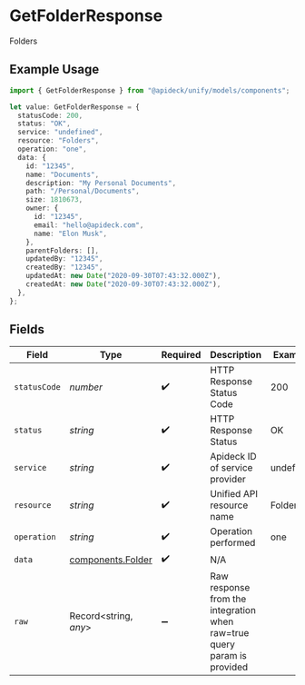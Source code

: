 # GetFolderResponse

Folders

## Example Usage

```typescript
import { GetFolderResponse } from "@apideck/unify/models/components";

let value: GetFolderResponse = {
  statusCode: 200,
  status: "OK",
  service: "undefined",
  resource: "Folders",
  operation: "one",
  data: {
    id: "12345",
    name: "Documents",
    description: "My Personal Documents",
    path: "/Personal/Documents",
    size: 1810673,
    owner: {
      id: "12345",
      email: "hello@apideck.com",
      name: "Elon Musk",
    },
    parentFolders: [],
    updatedBy: "12345",
    createdBy: "12345",
    updatedAt: new Date("2020-09-30T07:43:32.000Z"),
    createdAt: new Date("2020-09-30T07:43:32.000Z"),
  },
};
```

## Fields

| Field                                                                   | Type                                                                    | Required                                                                | Description                                                             | Example                                                                 |
| ----------------------------------------------------------------------- | ----------------------------------------------------------------------- | ----------------------------------------------------------------------- | ----------------------------------------------------------------------- | ----------------------------------------------------------------------- |
| `statusCode`                                                            | *number*                                                                | :heavy_check_mark:                                                      | HTTP Response Status Code                                               | 200                                                                     |
| `status`                                                                | *string*                                                                | :heavy_check_mark:                                                      | HTTP Response Status                                                    | OK                                                                      |
| `service`                                                               | *string*                                                                | :heavy_check_mark:                                                      | Apideck ID of service provider                                          | undefined                                                               |
| `resource`                                                              | *string*                                                                | :heavy_check_mark:                                                      | Unified API resource name                                               | Folders                                                                 |
| `operation`                                                             | *string*                                                                | :heavy_check_mark:                                                      | Operation performed                                                     | one                                                                     |
| `data`                                                                  | [components.Folder](../../models/components/folder.md)                  | :heavy_check_mark:                                                      | N/A                                                                     |                                                                         |
| `raw`                                                                   | Record<string, *any*>                                                   | :heavy_minus_sign:                                                      | Raw response from the integration when raw=true query param is provided |                                                                         |